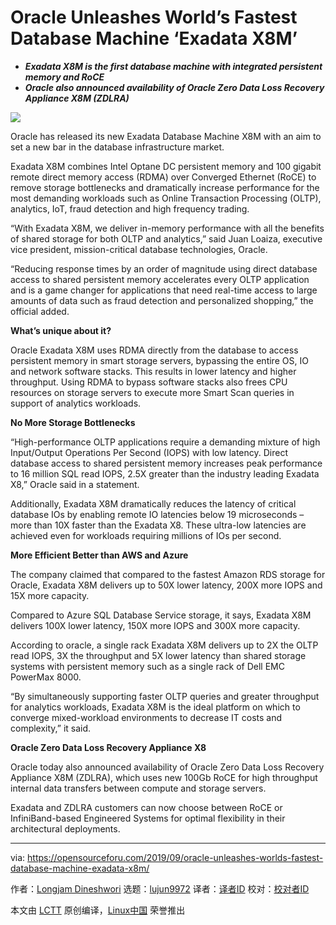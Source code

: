 [#]: collector: (lujun9972)
[#]: translator: (wxy)
[#]: reviewer: ( )
[#]: publisher: ( )
[#]: url: ( )
[#]: subject: (Oracle Unleashes World’s Fastest Database Machine ‘Exadata X8M’)
[#]: via: (https://opensourceforu.com/2019/09/oracle-unleashes-worlds-fastest-database-machine-exadata-x8m/)
[#]: author: (Longjam Dineshwori https://opensourceforu.com/author/dineshwori-longjam/)

Oracle Unleashes World’s Fastest Database Machine ‘Exadata X8M’
======

  * _**Exadata X8M is the first database machine with integrated persistent memory and RoCE**_
  * _**Oracle also announced availability of Oracle Zero Data Loss Recovery Appliance X8M (ZDLRA)**_



![][1]

Oracle has released its new Exadata Database Machine X8M with an aim to set a new bar in the database infrastructure market.

Exadata X8M combines Intel Optane DC persistent memory and 100 gigabit remote direct memory access (RDMA) over Converged Ethernet (RoCE) to remove storage bottlenecks and dramatically increase performance for the most demanding workloads such as Online Transaction Processing (OLTP), analytics, IoT, fraud detection and high frequency trading.

“With Exadata X8M, we deliver in-memory performance with all the benefits of shared storage for both OLTP and analytics,” said Juan Loaiza, executive vice president, mission-critical database technologies, Oracle.

“Reducing response times by an order of magnitude using direct database access to shared persistent memory accelerates every OLTP application and is a game changer for applications that need real-time access to large amounts of data such as fraud detection and personalized shopping,” the official added.

**What’s unique about it?**

Oracle Exadata X8M uses RDMA directly from the database to access persistent memory in smart storage servers, bypassing the entire OS, IO and network software stacks. This results in lower latency and higher throughput. Using RDMA to bypass software stacks also frees CPU resources on storage servers to execute more Smart Scan queries in support of analytics workloads.

**No More Storage Bottlenecks**

“High-performance OLTP applications require a demanding mixture of high Input/Output Operations Per Second (IOPS) with low latency. Direct database access to shared persistent memory increases peak performance to 16 million SQL read IOPS, 2.5X greater than the industry leading Exadata X8,” Oracle said in a statement.

Additionally, Exadata X8M dramatically reduces the latency of critical database IOs by enabling remote IO latencies below 19 microseconds – more than 10X faster than the Exadata X8. These ultra-low latencies are achieved even for workloads requiring millions of IOs per second.

**More Efficient Better than AWS and Azure**

The company claimed that compared to the fastest Amazon RDS storage for Oracle, Exadata X8M delivers up to 50X lower latency, 200X more IOPS and 15X more capacity.

Compared to Azure SQL Database Service storage, it says, Exadata X8M delivers 100X lower latency, 150X more IOPS and 300X more capacity.

According to oracle, a single rack Exadata X8M delivers up to 2X the OLTP read IOPS, 3X the throughput and 5X lower latency than shared storage systems with persistent memory such as a single rack of Dell EMC PowerMax 8000.

“By simultaneously supporting faster OLTP queries and greater throughput for analytics workloads, Exadata X8M is the ideal platform on which to converge mixed-workload environments to decrease IT costs and complexity,” it said.

**Oracle Zero Data Loss Recovery Appliance X8**

Oracle today also announced availability of Oracle Zero Data Loss Recovery Appliance X8M (ZDLRA), which uses new 100Gb RoCE for high throughput internal data transfers between compute and storage servers.

Exadata and ZDLRA customers can now choose between RoCE or InfiniBand-based Engineered Systems for optimal flexibility in their architectural deployments.

--------------------------------------------------------------------------------

via: https://opensourceforu.com/2019/09/oracle-unleashes-worlds-fastest-database-machine-exadata-x8m/

作者：[Longjam Dineshwori][a]
选题：[lujun9972][b]
译者：[译者ID](https://github.com/译者ID)
校对：[校对者ID](https://github.com/校对者ID)

本文由 [LCTT](https://github.com/LCTT/TranslateProject) 原创编译，[Linux中国](https://linux.cn/) 荣誉推出

[a]: https://opensourceforu.com/author/dineshwori-longjam/
[b]: https://github.com/lujun9972
[1]: https://i2.wp.com/opensourceforu.com/wp-content/uploads/2019/02/Oracle-Cloud.jpg?resize=350%2C212&ssl=1
